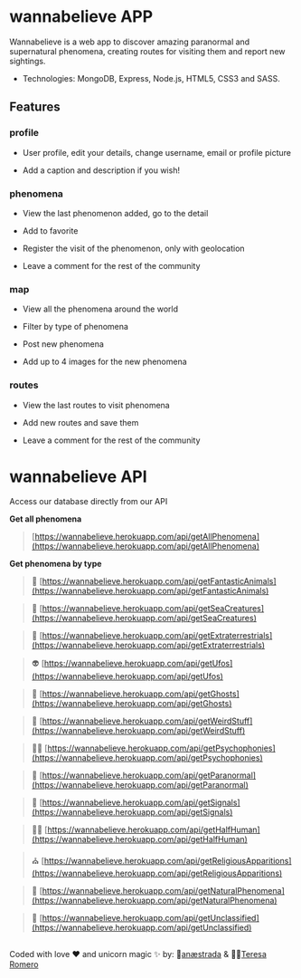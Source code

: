 # wannabelieve APP

Wannabelieve is a web app to discover amazing paranormal and supernatural phenomena, creating routes for visiting them and report new sightings.

- Technologies: MongoDB, Express, Node.js, HTML5, CSS3 and SASS.

## Features

### profile

- User profile, edit your details, change username, email or profile picture

- Add a caption and description if you wish!


### phenomena

- View the last phenomenon added, go to the detail

- Add to favorite

- Register the visit of the phenomenon, only with geolocation

- Leave a comment for the rest of the community


### map

- View all the phenomena around the world

- Filter by type of phenomena

- Post new phenomena

- Add up to 4 images for the new phenomena

### routes

- View the last routes to visit phenomena

- Add new routes and save them

- Leave a comment for the rest of the community


# wannabelieve API

Access our database directly from our API


**Get all phenomena**

>[https://wannabelieve.herokuapp.com/api/getAllPhenomena](https://wannabelieve.herokuapp.com/api/getAllPhenomena)

**Get phenomena by type**

>🦄 [https://wannabelieve.herokuapp.com/api/getFantasticAnimals](https://wannabelieve.herokuapp.com/api/getFantasticAnimals)

>🦑 [https://wannabelieve.herokuapp.com/api/getSeaCreatures](https://wannabelieve.herokuapp.com/api/getSeaCreatures)

>👾 [https://wannabelieve.herokuapp.com/api/getExtraterrestrials](https://wannabelieve.herokuapp.com/api/getExtraterrestrials)

>👽 [https://wannabelieve.herokuapp.com/api/getUfos](https://wannabelieve.herokuapp.com/api/getUfos)

>👻 [https://wannabelieve.herokuapp.com/api/getGhosts](https://wannabelieve.herokuapp.com/api/getGhosts)

>💩 [https://wannabelieve.herokuapp.com/api/getWeirdStuff](https://wannabelieve.herokuapp.com/api/getWeirdStuff)

>👂🏻 [https://wannabelieve.herokuapp.com/api/getPsychophonies](https://wannabelieve.herokuapp.com/api/getPsychophonies)

>🧠 [https://wannabelieve.herokuapp.com/api/getParanormal](https://wannabelieve.herokuapp.com/api/getParanormal)

>🌾 [https://wannabelieve.herokuapp.com/api/getSignals](https://wannabelieve.herokuapp.com/api/getSignals)

>🧟‍♂️ [https://wannabelieve.herokuapp.com/api/getHalfHuman](https://wannabelieve.herokuapp.com/api/getHalfHuman)

>⛪️ [https://wannabelieve.herokuapp.com/api/getReligiousApparitions](https://wannabelieve.herokuapp.com/api/getReligiousApparitions)

>🌈 [https://wannabelieve.herokuapp.com/api/getNaturalPhenomena](https://wannabelieve.herokuapp.com/api/getNaturalPhenomena)

>🙈 [https://wannabelieve.herokuapp.com/api/getUnclassified](https://wannabelieve.herokuapp.com/api/getUnclassified)

##

Coded with love ♥️ and unicorn magic ✨ by: 🦄[anæstrada](https://www.linkedin.com/in/aemartos/) & 🧝🏼‍[Teresa Romero](https://www.linkedin.com/in/tromerolozano/)
